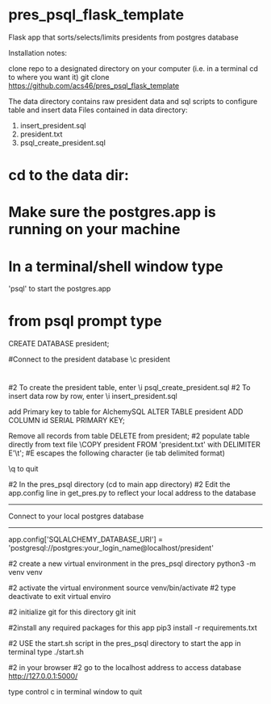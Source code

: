 # pres_psql_flask_template

Flask app that sorts/selects/limits presidents from postgres database

Installation notes:

clone repo to a designated directory on your computer (i.e. in a terminal cd to where you want it)
  git clone https://github.com/acs46/pres_psql_flask_template
  
The data directory contains raw president data and sql scripts to configure table and insert data
  Files contained in data directory: 
   1. insert_president.sql      
   2. president.txt
   3. psql_create_president.sql

# cd to the data dir:
# Make sure the postgres.app is running on your machine
# In a terminal/shell window type
'psql' to start the postgres.app

# from psql prompt type
CREATE DATABASE president;

#Connect to the president database
\c president

#
#2 To create the president table, enter
\i psql_create_president.sql
#2 To insert data row by row, enter
\i insert_president.sql

add Primary key to table for AlchemySQL
ALTER TABLE president ADD COLUMN id SERIAL PRIMARY KEY;

Remove all records from table
DELETE from president;
#2 populate table directly from text file
\COPY president FROM 'president.txt' with DELIMITER E'\t';
#E escapes the following character (ie tab delimited format)

\q to quit

#2 In the pres_psql directory  (cd to main app directory)
#2 Edit the app.config line in get_pres.py to reflect your local address to the database

*****************************************
 Connect to your local postgres database 
*****************************************

app.config['SQLALCHEMY_DATABASE_URI'] = 'postgresql://postgres:your_login_name@localhost/president'


#2 create a new virtual environment in the pres_psql directory
python3 -m venv venv

#2 activate the virtual environment
source venv/bin/activate
#2 type deactivate to exit virtual enviro


#2 initialize git for this directory
git init

#2install any required packages for this app
pip3 install -r requirements.txt

#2 USE the start.sh script in the pres_psql directory to start the app
in terminal type
./start.sh

#2 in your browser
#2 go to the localhost address to access database
http://127.0.0.1:5000/

type control c in terminal window to quit
